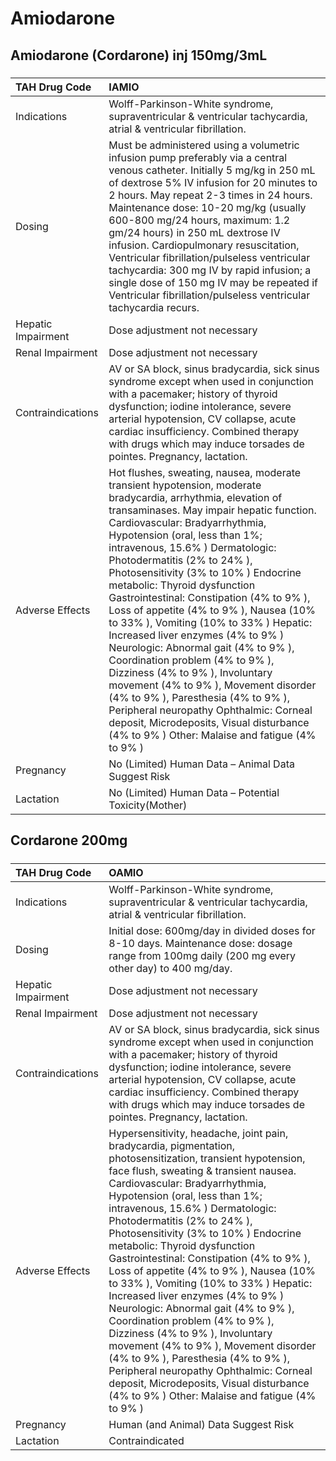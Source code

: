 # Amiodarone

## Amiodarone (Cordarone) inj 150mg/3mL

##### 

| TAH Drug Code      | IAMIO                                                                                                                                                                                                                                                                                                                                                                                                                                                                                                                                                                                                                                                                                                                                                                                                                                                                     |
|:-------------------|:--------------------------------------------------------------------------------------------------------------------------------------------------------------------------------------------------------------------------------------------------------------------------------------------------------------------------------------------------------------------------------------------------------------------------------------------------------------------------------------------------------------------------------------------------------------------------------------------------------------------------------------------------------------------------------------------------------------------------------------------------------------------------------------------------------------------------------------------------------------------------|
| Indications        | Wolff-Parkinson-White syndrome, supraventricular & ventricular tachycardia, atrial & ventricular fibrillation.                                                                                                                                                                                                                                                                                                                                                                                                                                                                                                                                                                                                                                                                                                                                                            |
| Dosing             | Must be administered using a volumetric infusion pump preferably via a central venous catheter. Initially 5 mg/kg in 250 mL of dextrose 5% IV infusion for 20 minutes to 2 hours. May repeat 2-3 times in 24 hours. Maintenance dose: 10-20 mg/kg (usually 600-800 mg/24 hours, maximum: 1.2 gm/24 hours) in 250 mL dextrose IV infusion. Cardiopulmonary resuscitation, Ventricular fibrillation/pulseless ventricular tachycardia: 300 mg IV by rapid infusion; a single dose of 150 mg IV may be repeated if Ventricular fibrillation/pulseless ventricular tachycardia recurs.                                                                                                                                                                                                                                                                                        |
| Hepatic Impairment | Dose adjustment not necessary                                                                                                                                                                                                                                                                                                                                                                                                                                                                                                                                                                                                                                                                                                                                                                                                                                             |
| Renal Impairment   | Dose adjustment not necessary                                                                                                                                                                                                                                                                                                                                                                                                                                                                                                                                                                                                                                                                                                                                                                                                                                             |
| Contraindications  | AV or SA block, sinus bradycardia, sick sinus syndrome except when used in conjunction with a pacemaker; history of thyroid dysfunction; iodine intolerance, severe arterial hypotension, CV collapse, acute cardiac insufficiency. Combined therapy with drugs which may induce torsades de pointes. Pregnancy, lactation.                                                                                                                                                                                                                                                                                                                                                                                                                                                                                                                                               |
| Adverse Effects    | Hot flushes, sweating, nausea, moderate transient hypotension, moderate bradycardia, arrhythmia, elevation of transaminases. May impair hepatic function. Cardiovascular: Bradyarrhythmia, Hypotension (oral, less than 1%; intravenous, 15.6% ) Dermatologic: Photodermatitis (2% to 24% ), Photosensitivity (3% to 10% ) Endocrine metabolic: Thyroid dysfunction Gastrointestinal: Constipation (4% to 9% ), Loss of appetite (4% to 9% ), Nausea (10% to 33% ), Vomiting (10% to 33% ) Hepatic: Increased liver enzymes (4% to 9% ) Neurologic: Abnormal gait (4% to 9% ), Coordination problem (4% to 9% ), Dizziness (4% to 9% ), Involuntary movement (4% to 9% ), Movement disorder (4% to 9% ), Paresthesia (4% to 9% ), Peripheral neuropathy Ophthalmic: Corneal deposit, Microdeposits, Visual disturbance (4% to 9% ) Other: Malaise and fatigue (4% to 9% ) |
| Pregnancy          | No (Limited) Human Data – Animal Data Suggest Risk                                                                                                                                                                                                                                                                                                                                                                                                                                                                                                                                                                                                                                                                                                                                                                                                                        |
| Lactation          | No (Limited) Human Data – Potential Toxicity(Mother)                                                                                                                                                                                                                                                                                                                                                                                                                                                                                                                                                                                                                                                                                                                                                                                                                      |

## Cordarone 200mg

##### 

| TAH Drug Code      | OAMIO                                                                                                                                                                                                                                                                                                                                                                                                                                                                                                                                                                                                                                                                                                                                                                                                                                                                  |
|:-------------------|:-----------------------------------------------------------------------------------------------------------------------------------------------------------------------------------------------------------------------------------------------------------------------------------------------------------------------------------------------------------------------------------------------------------------------------------------------------------------------------------------------------------------------------------------------------------------------------------------------------------------------------------------------------------------------------------------------------------------------------------------------------------------------------------------------------------------------------------------------------------------------|
| Indications        | Wolff-Parkinson-White syndrome, supraventricular & ventricular tachycardia, atrial & ventricular fibrillation.                                                                                                                                                                                                                                                                                                                                                                                                                                                                                                                                                                                                                                                                                                                                                         |
| Dosing             | Initial dose: 600mg/day in divided doses for 8-10 days. Maintenance dose: dosage range from 100mg daily (200 mg every other day) to 400 mg/day.                                                                                                                                                                                                                                                                                                                                                                                                                                                                                                                                                                                                                                                                                                                        |
| Hepatic Impairment | Dose adjustment not necessary                                                                                                                                                                                                                                                                                                                                                                                                                                                                                                                                                                                                                                                                                                                                                                                                                                          |
| Renal Impairment   | Dose adjustment not necessary                                                                                                                                                                                                                                                                                                                                                                                                                                                                                                                                                                                                                                                                                                                                                                                                                                          |
| Contraindications  | AV or SA block, sinus bradycardia, sick sinus syndrome except when used in conjunction with a pacemaker; history of thyroid dysfunction; iodine intolerance, severe arterial hypotension, CV collapse, acute cardiac insufficiency. Combined therapy with drugs which may induce torsades de pointes. Pregnancy, lactation.                                                                                                                                                                                                                                                                                                                                                                                                                                                                                                                                            |
| Adverse Effects    | Hypersensitivity, headache, joint pain, bradycardia, pigmentation, photosensitization, transient hypotension, face flush, sweating & transient nausea. Cardiovascular: Bradyarrhythmia, Hypotension (oral, less than 1%; intravenous, 15.6% ) Dermatologic: Photodermatitis (2% to 24% ), Photosensitivity (3% to 10% ) Endocrine metabolic: Thyroid dysfunction Gastrointestinal: Constipation (4% to 9% ), Loss of appetite (4% to 9% ), Nausea (10% to 33% ), Vomiting (10% to 33% ) Hepatic: Increased liver enzymes (4% to 9% ) Neurologic: Abnormal gait (4% to 9% ), Coordination problem (4% to 9% ), Dizziness (4% to 9% ), Involuntary movement (4% to 9% ), Movement disorder (4% to 9% ), Paresthesia (4% to 9% ), Peripheral neuropathy Ophthalmic: Corneal deposit, Microdeposits, Visual disturbance (4% to 9% ) Other: Malaise and fatigue (4% to 9% ) |
| Pregnancy          | Human (and Animal) Data Suggest Risk                                                                                                                                                                                                                                                                                                                                                                                                                                                                                                                                                                                                                                                                                                                                                                                                                                   |
| Lactation          | Contraindicated                                                                                                                                                                                                                                                                                                                                                                                                                                                                                                                                                                                                                                                                                                                                                                                                                                                        |

